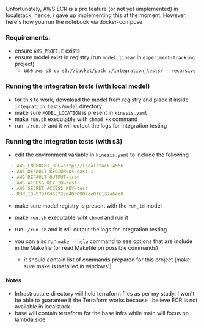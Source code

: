 Unfortunately, AWS ECR is a pro feature (or not yet umplemented) in localstack; hence, i gave up implementing this at the moment.
However, here's how you run the notebook via docker-compose

### Requirements:
- ensure `AWS_PROFILE` exists
- ensure model exist in registry (run `model_linear` in `experiment-tracking` project)
  - use `aws s3 cp s3://bucket/path ./integration_tests/ --recursive`

### Running the integration tests (with local model)
- for this to work, download the model from registry and place it inside `integration_tests/model` directory
- make sure `MODEL_LOCATION` is present in `kinesis.yaml`
- make `run.sh` executable with `chmod +x` command
- run `./run.sh` and it will output the logs for integration testing

### Running the integration tests (with s3)
- edit the environment variable in `kinesis.yaml` to include the following
```yaml
  - AWS_ENDPOINT_URL=http://localstack:4566
  - AWS_DEFAULT_REGION=us-east-1
  - AWS_DEFAULT_OUTPUT=json
  - AWS_ACCESS_KEY_ID=test
  - AWS_SECRET_ACCESS_KEY=test
  - RUN_ID=579f0d6272e640c0907ce0f6137a6ec8
```
- make sure model registry is present with the `run_id` model
- make `run.sh` executable wiht `chmod` and run it
- run `./run.sh` and it will output the logs for integration testing

- you can also run `make --help` command to see options that are include in the Makefile (or read Makefile on possible commands)
  - it should contain list of commands prepared for this project (make sure make is installed in windows!)

#### Notes
- Infrastructure directory will hold terraform files as per my study. I won't be able to guarantee if the Terraform works because I believe ECR is not available in localstack
- base will contain terraform for the base infra while main will focus on lambda side

